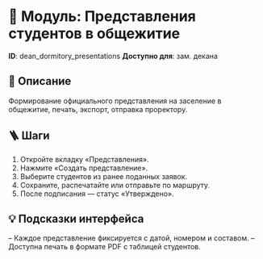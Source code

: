 # 📘 Модуль: Представления студентов в общежитие
**ID**: dean_dormitory_presentations
**Доступно для**: зам. декана

## 📝 Описание
Формирование официального представления на заселение в общежитие, печать, экспорт, отправка проректору.

## 🪜 Шаги
1. Откройте вкладку «Представления».
2. Нажмите «Создать представление».
3. Выберите студентов из ранее поданных заявок.
4. Сохраните, распечатайте или отправьте по маршруту.
5. После подписания — статус «Утверждено».

## 💡 Подсказки интерфейса
– Каждое представление фиксируется с датой, номером и составом.
– Доступна печать в формате PDF с таблицей студентов.
